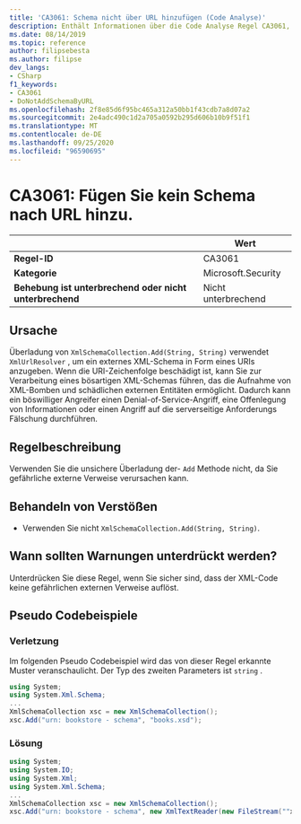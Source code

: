 ```yaml
---
title: 'CA3061: Schema nicht über URL hinzufügen (Code Analyse)'
description: Enthält Informationen über die Code Analyse Regel CA3061, einschließlich der Gründe, der Behebung von Verstößen und der Zeit, zu der Sie unterdrückt werden soll.
ms.date: 08/14/2019
ms.topic: reference
author: filipsebesta
ms.author: filipse
dev_langs:
- CSharp
f1_keywords:
- CA3061
- DoNotAddSchemaByURL
ms.openlocfilehash: 2f8e85d6f95bc465a312a50bb1f43cdb7a8d07a2
ms.sourcegitcommit: 2e4adc490c1d2a705a0592b295d606b10b9f51f1
ms.translationtype: MT
ms.contentlocale: de-DE
ms.lasthandoff: 09/25/2020
ms.locfileid: "96590695"
---
```

# <a name="ca3061-do-not-add-schema-by-url"></a>CA3061: Fügen Sie kein Schema nach URL hinzu.

| | Wert |
|-|-|
| **Regel-ID** |CA3061|
| **Kategorie** |Microsoft.Security|
| **Behebung ist unterbrechend oder nicht unterbrechend** |Nicht unterbrechend|

## <a name="cause"></a>Ursache

Überladung von `XmlSchemaCollection.Add(String, String)` verwendet `XmlUrlResolver` , um ein externes XML-Schema in Form eines URIs anzugeben. Wenn die URI-Zeichenfolge beschädigt ist, kann Sie zur Verarbeitung eines bösartigen XML-Schemas führen, das die Aufnahme von XML-Bomben und schädlichen externen Entitäten ermöglicht. Dadurch kann ein böswilliger Angreifer einen Denial-of-Service-Angriff, eine Offenlegung von Informationen oder einen Angriff auf die serverseitige Anforderungs Fälschung durchführen.

## <a name="rule-description"></a>Regelbeschreibung

Verwenden Sie die unsichere Überladung der- `Add` Methode nicht, da Sie gefährliche externe Verweise verursachen kann.

## <a name="how-to-fix-violations"></a>Behandeln von Verstößen

- Verwenden Sie nicht `XmlSchemaCollection.Add(String, String)`.

## <a name="when-to-suppress-warnings"></a>Wann sollten Warnungen unterdrückt werden?

Unterdrücken Sie diese Regel, wenn Sie sicher sind, dass der XML-Code keine gefährlichen externen Verweise auflöst.

## <a name="pseudo-code-examples"></a>Pseudo Codebeispiele

### <a name="violation"></a>Verletzung

Im folgenden Pseudo Codebeispiel wird das von dieser Regel erkannte Muster veranschaulicht.
Der Typ des zweiten Parameters ist `string` .

```csharp
using System;
using System.Xml.Schema;
...
XmlSchemaCollection xsc = new XmlSchemaCollection();
xsc.Add("urn: bookstore - schema", "books.xsd");
```

### <a name="solution"></a>Lösung

```csharp
using System;
using System.IO;
using System.Xml;
using System.Xml.Schema;
...
XmlSchemaCollection xsc = new XmlSchemaCollection();
xsc.Add("urn: bookstore - schema", new XmlTextReader(new FileStream(""xmlFilename"", FileMode.Open)));
```
